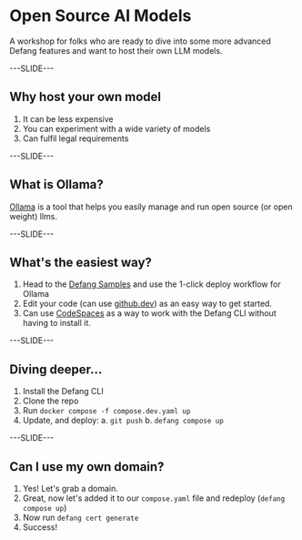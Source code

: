 # Open Source AI Models

A workshop for folks who are ready to dive into some more advanced Defang features and want to host their own LLM models.

---SLIDE---

## Why host your own model

1. It can be less expensive
2. You can experiment with a wide variety of models
3. Can fulfil legal requirements

---SLIDE---

## What is Ollama?

[Ollama](https://ollama.com/) is a tool that helps you easily manage and run open source (or open weight) llms.

---SLIDE---

## What's the easiest way?

1. Head to the [Defang Samples](https://defang.io/#samples) and use the 1-click deploy workflow for Ollama
2. Edit your code (can use [github.dev](https://github.dev)) as an easy way to get started.
3. Can use [CodeSpaces](https://github.com/features/codespaces) as a way to work with the Defang CLI without having to install it.

---SLIDE---

## Diving deeper...

1. Install the Defang CLI
2. Clone the repo
3. Run `docker compose -f compose.dev.yaml up`
4. Update, and deploy:
    a. `git push`
    b. `defang compose up`


---SLIDE---

## Can I use my own domain?

1. Yes! Let's grab a domain.
2. Great, now let's added it to our `compose.yaml` file and redeploy (`defang compose up`)
3. Now run `defang cert generate`
4. Success!
